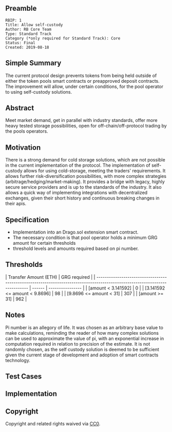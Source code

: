 ## Preamble

    RBIP: 1
    Title: Allow self-custody
    Author: RB Core Team
    Type: Standard Track
    Category (*only required for Standard Track): Core
    Status: Final
    Created: 2019-08-18

## Simple Summary

The current protocol design prevents tokens from being held outside of either the token pools smart contracts or preapproved deposit contracts. The improvement will allow, under certain conditions, for the pool operator to using self-custody solutions.

## Abstract

Meet market demand, get in parallel with industry standards, offer more heavy tested storage possibilities, open for off-chain/off-protocol trading by the pools operators.

## Motivation

There is a strong demand for cold storage solutions, which are not possible in the current implementation of the protocol. The implementation of self-custody allows for using cold-storage, meeting the traders' requirements. It allows further risk-diversification possibilities, with more complex strategies (arbitrage/hedging/market-making). It provides a bridge with legacy, highly secure service providers and is up to the standards of the industry. It also allows a quick way of implementing integrations with decentralized exchanges, given their short history and continuous breaking changes in their apis.

## Specification

- Implementation into an Drago.sol extension smart contract.
- The necessary condition is that pool operator holds a minimum GRG amount for certain thresholds
- threshold levels and amounts required based on pi number.

## Thresholds

| Transfer Amount (ETH)                                                                                                                       | GRG required |
| --------------------------------------------------------------------------------------------------------------------------- | ------ | ---------------- |
| [amount < 3.141592]                    | 0                |
| [3.141592 <= amount < 9.8696]                    | 98                |
| [9.8696 <= amount < 31]                    | 307                |
| [amount >= 31]                    | 962                |

## Notes

Pi number is an allegory of life. It was chosen as an arbitrary base value to make calculations, reminding the reader of how many complex solutions can be used to approximate the value of  pi, with an exponential increase in computation required in relation to precision of the estimate. It is not randomly chosen, as the self custody solution is deemed to be sufficient given the current stage of development and adoption of smart contracts technology.

## Test Cases

## Implementation

## Copyright

Copyright and related rights waived via [CC0](https://creativecommons.org/publicdomain/zero/1.0/).
